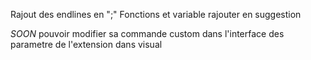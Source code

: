 Rajout des endlines en ";"
Fonctions et variable rajouter en suggestion

_SOON_ pouvoir modifier sa commande custom dans l'interface des parametre de l'extension dans visual
